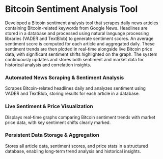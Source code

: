 <h1><strong>Bitcoin Sentiment Analysis Tool</strong></h1>

<p>Developed a Bitcoin sentiment analysis tool that scrapes daily news articles containing Bitcoin-related keywords from Google News. Headlines are stored in a database and processed using natural language processing libraries (VADER and TextBlob) to generate sentiment scores. An average sentiment score is computed for each article and aggregated daily. These sentiment trends are then plotted in real-time alongside live Bitcoin price data, with significant sentiment shifts highlighted on the graph. The system continuously updates and stores both sentiment and market data for historical analysis and correlation insights.</p>


<h3>Automated News Scraping & Sentiment Analysis</h3>
<p>Scrapes Bitcoin-related headlines daily and analyzes sentiment using VADER and TextBlob, storing results for each article in a database.</p>

<h3>Live Sentiment & Price Visualization</h3>
<p>Displays real-time graphs comparing Bitcoin sentiment trends with market price data, with key sentiment shifts clearly marked.</p>

<h3>Persistent Data Storage & Aggregation</h3>
<p>Stores all article data, sentiment scores, and price stats in a structured database, enabling long-term trend analysis and historical insights.</p>
